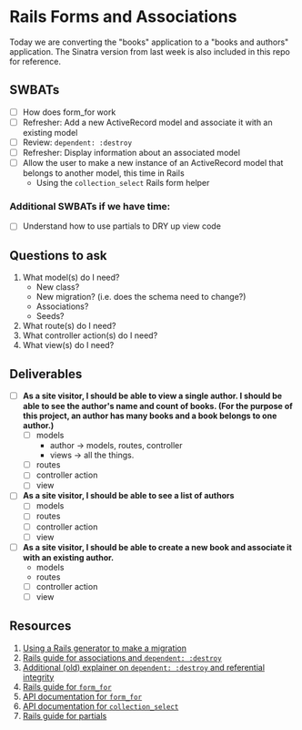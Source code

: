 # Rails Forms and Associations

Today we are converting the "books" application to a "books and authors" application.  The Sinatra version from last week is also included in this repo for reference.

## SWBATs
 - [ ] How does form_for work
 - [ ] Refresher: Add a new ActiveRecord model and associate it with an existing model
 - [ ] Review: `dependent: :destroy`
 - [ ] Refresher: Display information about an associated model
 - [ ] Allow the user to make a new instance of an ActiveRecord model that belongs to another model, this time in Rails
    - Using the `collection_select` Rails form helper


### Additional SWBATs if we have time:
 - [ ] Understand how to use partials to DRY up view code

## Questions to ask
1. What model(s) do I need?
   - New class?
   - New migration? (i.e. does the schema need to change?)
   - Associations?
   - Seeds?
2. What route(s) do I need?
3. What controller action(s) do I need?
4. What view(s) do I need?

## Deliverables
 - [ ] **As a site visitor, I should be able to view a single author.  I should be able to see the author's name and count of books. (For the purpose of this project, an author has many books and a book belongs to one author.)**
    - [ ] models
      - author -> models, routes, controller
      - views -> all the things.
    - [ ] routes
    - [ ] controller action
    - [ ] view
 - [ ] **As a site visitor, I should be able to see a list of authors**
    - [ ] models
    - [ ] routes
    - [ ] controller action
    - [ ] view
 - [ ] **As a site visitor, I should be able to create a new book and associate it with an existing author.**
    - models
    - routes
    - [ ] controller action
    - [ ] view

## Resources
1. [Using a Rails generator to make a migration](https://guides.rubyonrails.org/active_record_migrations.html#creating-a-migration)
2. [Rails guide for associations and `dependent: :destroy`](https://guides.rubyonrails.org/association_basics.html)
3. [Additional (old) explainer on `dependent: :destroy` and referential integrity](https://thoughtbot.com/blog/referential-integrity-with-foreign-keys)
4. [Rails guide for `form_for`](https://guides.rubyonrails.org/form_helpers.html#binding-a-form-to-an-object)
5. [API documentation for `form_for`](https://api.rubyonrails.org/classes/ActionView/Helpers/FormHelper.html#method-i-form_for)
6. [API documentation for `collection_select`](https://api.rubyonrails.org/v5.2.3/classes/ActionView/Helpers/FormOptionsHelper.html#method-i-collection_select)
7. [Rails guide for partials](https://guides.rubyonrails.org/layouts_and_rendering.html#using-partials)
